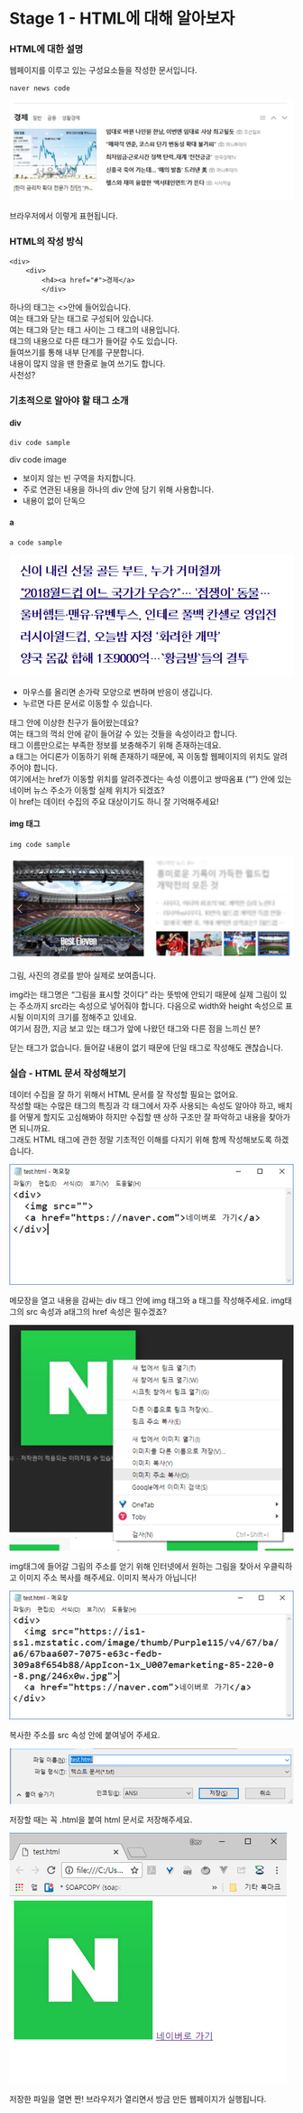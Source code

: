 # Stage 1 - HTML에 대해 알아보자

### HTML에 대한 설명

웹페이지를 이루고 있는 구성요소들을 작성한 문서입니다.

```text
naver news code
```

![](../.gitbook/assets/image%20%285%29.png)

브라우저에서 이렇게 표현됩니다.



### HTML의 작성 방식

```markup
<div>
    <div>
        <h4><a href="#">경제</a>
        </div>
```

하나의 태그는 &lt;&gt;안에 들어있습니다.  
여는 태그와 닫는 태그로 구성되어 있습니다.  
여는 태그와 닫는 태그 사이는 그 태그의 내용입니다.  
태그의 내용으로 다른 태그가 들어갈 수도 있습니다.  
들여쓰기를 통해 내부 단계를 구분합니다.  
내용이 많지 않을 땐 한줄로 늘여 쓰기도 합니다.  
사천성?

### 기초적으로 알아야 할 태그 소개

#### div

```text
div code sample
```

div code image

* 보이지 않는 빈 구역을 차지합니다.
* 주로 연관된 내용을 하나의 div 안에 담기 위해 사용합니다.
* 내용이 없이 단독으

#### a

```text
a code sample
```

![](../.gitbook/assets/image%20%2837%29.png)

* 마우스를 올리면 손가락 모양으로 변하며 반응이 생깁니다.
* 누르면 다른 문서로 이동할 수 있습니다.

태그 안에 이상한 친구가 들어왔는데요?  
여는 태그의 꺽쇠 안에 같이 들어갈 수 있는 것들을 속성이라고 합니다.  
태그 이름만으로는 부족한 정보를 보충해주기 위해 존재하는데요.  
a 태그는 어디론가 이동하기 위해 존재하기 때문에, 꼭 이동할 웹페이지의 위치도 알려주어야 합니다.  
여기에서는 href가 이동할 위치를 알려주겠다는 속성 이름이고 쌍따옴표 \(“”\) 안에 있는 네이버 뉴스 주소가 이동할 실제 위치가 되겠죠?  
이 href는 데이터 수집의 주요 대상이기도 하니 잘 기억해주세요!

#### img 태그

```text
img code sample
```

![](../.gitbook/assets/image%20%2828%29.png)

그림, 사진의 경로를 받아 실제로 보여줍니다.

img라는 태그명은 “그림을 표시할 것이다” 라는 뜻밖에 안되기 때문에 실제 그림이 있는 주소까지 src라는 속성으로 넣어줘야 합니다. 다음으로 width와 height 속성으로 표시될 이미지의 크기를 정해주고 있네요.  
여기서 잠깐, 지금 보고 있는 태그가 앞에 나왔던 태그와 다른 점을 느끼신 분?

닫는 태그가 없습니다. 들어갈 내용이 없기 때문에 단일 태그로 작성해도 괜찮습니다.

### 실습 - HTML 문서 작성해보기

데이터 수집을 잘 하기 위해서 HTML 문서를 잘 작성할 필요는 없어요.  
작성할 때는 수많은 태그의 특징과 각 태그에서 자주 사용되는 속성도 알아야 하고, 배치를 어떻게 할지도 고심해봐야 하지만 수집할 땐 상하 구조만 잘 파악하고 내용을 찾아가면 되니까요.  
그래도 HTML 태그에 관한 정말 기초적인 이해를 다지기 위해 함께 작성해보도록 하겠습니다.

![](../.gitbook/assets/image%20%2832%29.png)

메모장을 열고 내용을 감싸는 div 태그 안에 img 태그와 a 태그를 작성해주세요. img태그의 src 속성과 a태그의 href 속성은 필수겠죠?

![](../.gitbook/assets/image%20%2823%29.png)

img태그에 들어갈 그림의 주소를 얻기 위해 인터넷에서 원하는 그림을 찾아서 우클릭하고 이미지 주소 복사를 해주세요. 이미지 복사가 아닙니다!

![](../.gitbook/assets/image%20%2836%29.png)

복사한 주소를 src 속성 안에 붙여넣어 주세요.

![](../.gitbook/assets/image%20%2811%29.png)

저장할 때는 꼭 .html을 붙여 html 문서로 저장해주세요.

![](../.gitbook/assets/image.png)

저장한 파일을 열면 짠! 브라우저가 열리면서 방금 만든 웹페이지가 실행됩니다.

